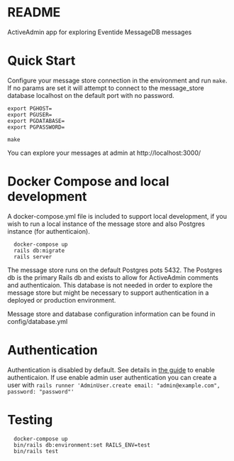 # README

ActiveAdmin app for exploring Eventide MessageDB messages

# Quick Start

Configure your message store connection in the environment and run `make`. If no params are set it will attempt to connect to the message_store database localhost on the default port with no password.

```
export PGHOST=
export PGUSER=
export PGDATABASE=
export PGPASSWORD=

make
```

You can explore your messages at admin at http://localhost:3000/

# Docker Compose and local development

A docker-compose.yml file is included to support local development, if you wish to run a local instance of the message store and also Postgres instance (for authenticaion).

```
  docker-compose up
  rails db:migrate
  rails server
```

The message store runs on the default Postgres pots 5432. The Postgres db is the primary Rails db and exists to allow for ActiveAdmin comments and authenticaion. This database is not needed in order to explore the message store but might be necessary to support authentication in a deployed or production environment.

Message store and database configuration information can be found in config/database.yml

# Authentication

Authentication is disabled by default. See details in [the guide](https://activeadmin.info/1-general-configuration.html)
to enable authenticaion. If use enable admin user authentication you can create a user with `rails runner 'AdminUser.create email: "admin@example.com", password: "password"'`

# Testing

```
  docker-compose up
  bin/rails db:environment:set RAILS_ENV=test
  bin/rails test
```

